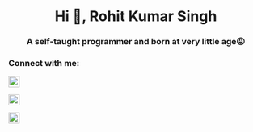 <h1 align="center">Hi 👋, Rohit Kumar Singh</h1>
<h3 align="center">A self-taught programmer and born at very little age😜</h3>



### Connect with me:



<a href="https://twitter.com/w0lfrm" target="blank"><img src="https://cdn.jsdelivr.net/npm/simple-icons@3.0.1/icons/twitter.svg" alt="abuanwar072" height="22" width="22" /></a>

<a href="https://linkedin.com/in/w0lfrm" target="blank"><img src="https://cdn.jsdelivr.net/npm/simple-icons@3.0.1/icons/linkedin.svg" alt="abuanwar072" height="22" width="22" /></a>

<a href="https://t.me/viprxvz" target="blank"><img src="https://cdn.jsdelivr.net/npm/simple-icons@v3/icons/telegram.svg" alt="Rohit's Telegram" height="22" width="22" /></a>





<br />


